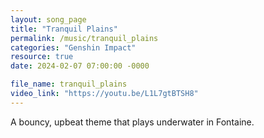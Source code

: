 ```yaml
---
layout: song_page
title: "Tranquil Plains"
permalink: /music/tranquil_plains
categories: "Genshin Impact"
resource: true
date: 2024-02-07 07:00:00 -0000

file_name: tranquil_plains
video_link: "https://youtu.be/L1L7gtBTSH8"
---
```


A bouncy, upbeat theme that plays underwater in Fontaine.